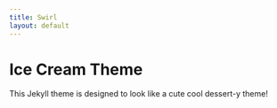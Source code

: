 ```yaml
---
title: Swirl
layout: default
---
```


# Ice Cream Theme

This Jekyll theme is designed to look like a cute cool dessert-y theme!